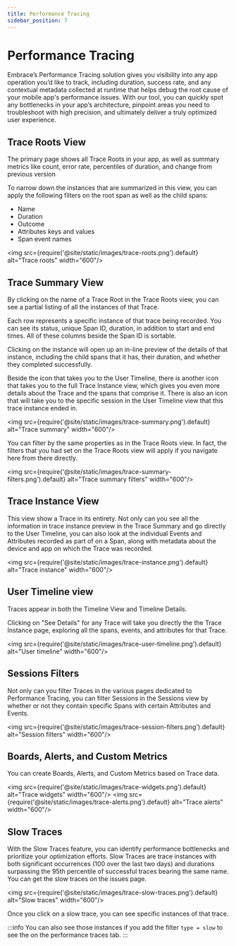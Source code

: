 ```yaml
---
title: Performance Tracing
sidebar_position: 7
---
```


# Performance Tracing

Embrace’s Performance Tracing solution gives you visibility into any app operation you’d like to track, including duration, success rate, and any contextual metadata collected at runtime that helps debug the root cause of your mobile app's performance issues. With our tool, you can quickly spot any bottlenecks in your app’s architecture, pinpoint areas you need to troubleshoot with high precision, and ultimately deliver a truly optimized user experience.

## Trace Roots View
The primary page shows all Trace Roots in your app, as well as summary metrics like count, error rate, percentiles of duration, and change from previous version

To narrow down the instances that are summarized in this view, you can apply the following filters on the root span as well as the child spans:
* Name
* Duration
* Outcome
* Attributes keys and values
* Span event names

<img src={require('@site/static/images/trace-roots.png').default} alt="Trace roots" width="600"/>

## Trace Summary View
By clicking on the name of a Trace Root in the Trace Roots view, you can see a partial listing of all the instances of that Trace.

Each row represents a specific instance of that trace being recorded. You can see its status, unique Span ID, duration, in addition to start and end times. All of these columns beside the Span ID is sortable. 

Clicking on the instance will open up an in-line preview of the details of that instance, including the child spans that it has, their duration, and whether they completed successfully.

Beside the icon that takes you to the User Timeline, there is another icon that takes you to the full Trace Instance view, which gives you even more details about the Trace and the spans that comprise it. There is also an icon that will take you to the specific session in the User Timeline view that this trace instance ended in.

<img src={require('@site/static/images/trace-summary.png').default} alt="Trace summary" width="600"/>

You can filter by the same properties as in the Trace Roots view. In fact, the filters that you had set on the Trace Roots view will apply if you navigate here from there directly.

<img src={require('@site/static/images/trace-summary-filters.png').default} alt="Trace summary filters" width="600"/>

## Trace Instance View
This view show a Trace in its entirety. Not only can you see all the information in trace instance preview in the Trace Summary and go directly to the User Timeline, you can also look at the individual Events and Attributes recorded as part of on a Span, along with metadata about the device and app on which the Trace was recorded.

<img src={require('@site/static/images/trace-instance.png').default} alt="Trace instance" width="600"/>

## User Timeline view
Traces appear in both the Timeline View and Timeline Details.

Clicking on "See Details" for any Trace will take you directly the the Trace Instance page, exploring all the spans, events, and attributes for that Trace.

<img src={require('@site/static/images/trace-user-timeline.png').default} alt="User timeline" width="600"/>

## Sessions Filters
Not only can you filter Traces in the various pages dedicated to Performance Tracing, you can filter Sessions in the Sessions view by whether or not they contain specific Spans with certain Attributes and Events.

<img src={require('@site/static/images/trace-session-filters.png').default} alt="Session filters" width="600"/>

## Boards, Alerts, and Custom Metrics
You can create Boards, Alerts, and Custom Metrics based on Trace data.

<img src={require('@site/static/images/trace-widgets.png').default} alt="Trace widgets" width="600"/>
<img src={require('@site/static/images/trace-alerts.png').default} alt="Trace alerts" width="600"/>

## Slow Traces
With the Slow Traces feature, you can identify performance bottlenecks and prioritize your optimization efforts.
Slow Traces are trace instances with both significant occurrences (100 over the last two days) and durations surpassing the 95th percentile of successful traces bearing the same name. 
You can get the slow traces on the issues page.

<img src={require('@site/static/images/trace-slow-traces.png').default} alt="Slow traces" width="600"/>

Once you click on a slow trace, you can see specific instances of that trace.

:::info
You can also see those instances if you add the filter `type = slow` to see the on the performance traces tab.
:::

